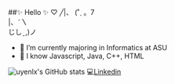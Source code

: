 ##✨ Hello  ✨
                      ♡    ╱|、
                          (˚ˎ 。7  
                           |、˜〵          
                          じしˍ,)ノ

- 🌱 I’m currently majoring in Informatics at ASU
- 🤔 I know Javascript, Java, C++, HTML

<!--
**uyenlx/uyenlx** is a ✨ _special_ ✨ repository because its `README.md` (this file) appears on your GitHub profile.

Here are some ideas to get you started:

- 🔭 I’m currently working on ...
- 🌱 I’m currently learning ...
- 👯 I’m looking to collaborate on ...
- 🤔 I’m looking for help with ...
- 💬 Ask me about ...
- 📫 How to reach me: ...
- 😄 Pronouns: ...
- ⚡ Fun fact: ...
-->
![uyenlx's GitHub stats](https://github-readme-stats.vercel.app/api?username=uyenlx&theme=moltack&show_icons=true)
💻[Linkedin](https://github-readme-stats.vercel.app/api?username=uyenlx&theme=moltack&show_icons=true)

